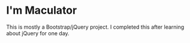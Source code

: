 # I'm Maculator

This is mostly a Bootstrap/jQuery project.  I completed this after learning about jQuery for one day.
